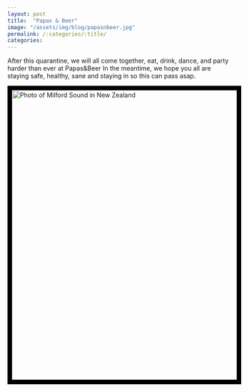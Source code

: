 ```yaml
---
layout: post
title:  "Papas & Beer"
image: "/assets/img/blog/papasnbeer.jpg"
permalink: /:categories/:title/
categories: 
---
```


After this quarantine, we will all come together, eat, drink, dance, and party harder than ever at Papas&Beer In the meantime, we hope you all are staying safe, healthy, sane and staying in so this can pass asap.



<img style="border:10px solid black;" src="https://scontent.ftij2-1.fna.fbcdn.net/v/t1.0-0/p640x640/70245265_2925572597470368_2839804506072416256_o.jpg?_nc_cat=109&_nc_sid=e3f864&_nc_eui2=AeEfSDr5Kkkn3jfA3sPLDpNCwpP_IM9D_O3Ck_8gz0P87WeV4Akw44KDFoSNd-eyRPGVkxHMp7y-TdG2uU8UZ0aU&_nc_oc=AQl63RPjx_SnzDIPaUASMdjxF-vZSLOUQgaa8_0-indsY5J_0OPFSmOADPcQONMeRZzln88zQoNEqNf1zjmva_WE&_nc_ht=scontent.ftij2-1.fna&_nc_tp=6&oh=f6caeb88d24c2a099557facddae17970&oe=5ECDD3BF" width="1050" height="650" alt="Photo of Milford Sound in New Zealand" />
